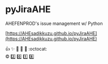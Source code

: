 # pyJiraAHE

AHEFENPROD's issue management w/ Python

[https://AHEsadikkuzu.github.io/pyJiraAHE](https://AHEsadikkuzu.github.io/pyJiraAHE)

:+1: :sparkles: :tada: :rocket: :metal: :octocat: <br/>
:copyright: :two: :zero: :one: :eight: